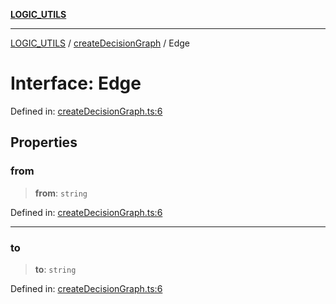 [**LOGIC_UTILS**](../../README.md)

***

[LOGIC_UTILS](../../README.md) / [createDecisionGraph](../README.md) / Edge

# Interface: Edge

Defined in: [createDecisionGraph.ts:6](https://github.com/dailker/everyutil/blob/9b590f3b464c4883aa51a0e840c616072d918dc8/src/logic/createDecisionGraph.ts#L6)

## Properties

### from

> **from**: `string`

Defined in: [createDecisionGraph.ts:6](https://github.com/dailker/everyutil/blob/9b590f3b464c4883aa51a0e840c616072d918dc8/src/logic/createDecisionGraph.ts#L6)

***

### to

> **to**: `string`

Defined in: [createDecisionGraph.ts:6](https://github.com/dailker/everyutil/blob/9b590f3b464c4883aa51a0e840c616072d918dc8/src/logic/createDecisionGraph.ts#L6)
